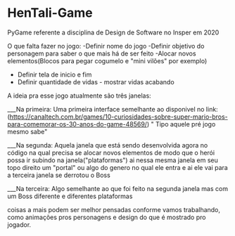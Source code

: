 # HenTali-Game
PyGame referente a disciplina de Design de Software no Insper em 2020

O que falta fazer no jogo:
-Definir nome do jogo
-Definir objetivo do personagem para saber o que mais há de ser feito
-Alocar novos elementos(Blocos para pegar cogumelo e "mini vilões" por exemplo)
- Definir tela de inicio e fim
- Definir quantidade de vidas - mostrar vidas acabando

A ideia pra esse jogo atualmente são três janelas:

___Na primeira:
Uma primeira interface semelhante ao disponivel no link:
(https://canaltech.com.br/games/10-curiosidades-sobre-super-mario-bros-para-comemorar-os-30-anos-do-game-48569/)
" Tipo aquele pré jogo mesmo sabe"

___Na segunda:
Aquela janela que está sendo desenvolvida agora no código na qual precisa se alocar novos elementos de modo que o herói possa ir subindo na janela("plataformas")
ai nessa mesma janela em seu topo direito um "portal" ou algo do genero no qual ele entra e ai ele vai para a terceira janela se derrotou o Boss

___Na terceira:
Algo semelhante ao que foi feito na segunda janela mas com um Boss diferente e diferentes plataformas

coisas a mais podem ser melhor pensadas conforme vamos trabalhando, como animações pros personagens e design do que é mostrado pro jogador.
